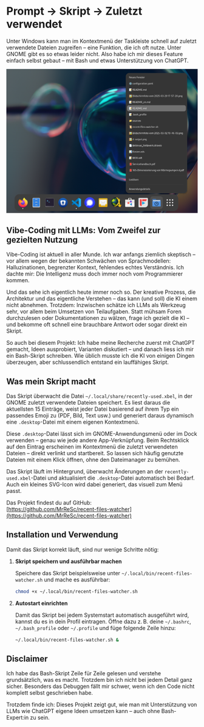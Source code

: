 
# Prompt → Skript → Zuletzt verwendet

Unter Windows kann man im Kontextmenü der Taskleiste schnell auf zuletzt verwendete Dateien zugreifen – eine Funktion, die ich oft nutze. Unter GNOME gibt es so etwas leider nicht. Also habe ich mir dieses Feature einfach selbst gebaut – mit Bash und etwas Unterstützung von ChatGPT.

![](bild1.png)

## Vibe-Coding mit LLMs: Vom Zweifel zur gezielten Nutzung

Vibe-Coding ist aktuell in aller Munde. Ich war anfangs ziemlich skeptisch – vor allem wegen der bekannten Schwächen von Sprachmodellen: Halluzinationen, begrenzter Kontext, fehlendes echtes Verständnis. Ich dachte mir: Die Intelligenz muss doch immer noch vom Programmierer kommen.

Und das sehe ich eigentlich heute immer noch so. Der kreative Prozess, die Architektur und das eigentliche Verstehen – das kann (und soll) die KI einem nicht abnehmen. Trotzdem: Inzwischen schätze ich LLMs als Werkzeug sehr, vor allem beim Umsetzen von Teilaufgaben. Statt mühsam Foren durchzulesen oder Dokumentationen zu wälzen, frage ich gezielt die KI – und bekomme oft schnell eine brauchbare Antwort oder sogar direkt ein Skript.

So auch bei diesem Projekt: Ich habe meine Recherche zuerst mit ChatGPT gemacht, Ideen ausprobiert, Varianten diskutiert – und danach liess ich mir ein Bash-Skript schreiben. Wie üblich musste ich die KI von einigen Dingen überzeugen, aber schlussendlich entstand ein lauffähiges Skript.

## Was mein Skript macht

Das Skript überwacht die Datei `~/.local/share/recently-used.xbel`, in der GNOME zuletzt verwendete Dateien speichert. Es liest daraus die aktuellsten 15 Einträge, weist jeder Datei basierend auf ihrem Typ ein passendes Emoji zu (PDF, Bild, Text usw.) und generiert daraus dynamisch eine `.desktop`-Datei mit einem eigenen Kontextmenü.

Diese `.desktop`-Datei lässt sich im GNOME-Anwendungsmenü oder im Dock verwenden – genau wie jede andere App-Verknüpfung. Beim Rechtsklick auf den Eintrag erscheinen im Kontextmenü die zuletzt verwendeten Dateien – direkt verlinkt und startbereit. So lassen sich häufig genutzte Dateien mit einem Klick öffnen, ohne den Dateimanager zu bemühen.

Das Skript läuft im Hintergrund, überwacht Änderungen an der `recently-used.xbel`-Datei und aktualisiert die `.desktop`-Datei automatisch bei Bedarf. Auch ein kleines SVG-Icon wird dabei generiert, das visuell zum Menü passt.

Das Projekt findest du auf GitHub:  
[https://github.com/MrReSc/recent-files-watcher](https://github.com/MrReSc/recent-files-watcher)

## Installation und Verwendung

Damit das Skript korrekt läuft, sind nur wenige Schritte nötig:

1. **Skript speichern und ausführbar machen**

   Speichere das Skript beispielsweise unter `~/.local/bin/recent-files-watcher.sh` und mache es ausführbar:

   ```bash
   chmod +x ~/.local/bin/recent-files-watcher.sh
   ```

2. **Autostart einrichten**

   Damit das Skript bei jedem Systemstart automatisch ausgeführt wird, kannst du es in dein Profil eintragen. Öffne dazu z. B. deine `~/.bashrc`, `~/.bash_profile` oder `~/.profile` und füge folgende Zeile hinzu:

   ```bash
   ~/.local/bin/recent-files-watcher.sh &
   ```

## Disclaimer

Ich habe das Bash-Skript Zeile für Zeile gelesen und verstehe grundsätzlich, was es macht. Trotzdem bin ich nicht bei jedem Detail ganz sicher. Besonders das Debuggen fällt mir schwer, wenn ich den Code nicht komplett selbst geschrieben habe.

Trotzdem finde ich: Dieses Projekt zeigt gut, wie man mit Unterstützung von LLMs wie ChatGPT eigene Ideen umsetzen kann – auch ohne Bash-Expert:in zu sein.
